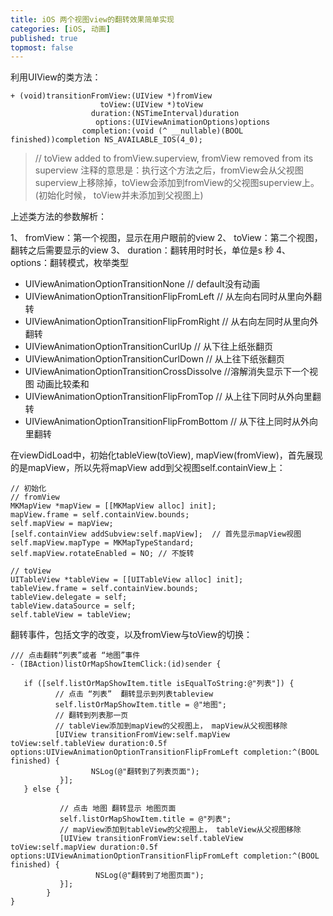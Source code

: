 ```yaml
---
title: iOS 两个视图view的翻转效果简单实现
categories: [iOS, 动画]
published: true
topmost: false
---
```


利用UIView的类方法：

```objc
+ (void)transitionFromView:(UIView *)fromView
                    toView:(UIView *)toView
                  duration:(NSTimeInterval)duration
                   options:(UIViewAnimationOptions)options
                completion:(void (^ __nullable)(BOOL finished))completion NS_AVAILABLE_IOS(4_0);
```
>// toView added to fromView.superview, fromView removed from its superview
注释的意思是：执行这个方法之后，fromView会从父视图superview上移除掉，toView会添加到fromView的父视图superview上。(初始化时候， toView并未添加到父视图上)

上述类方法的参数解析：

1、 fromView：第一个视图，显示在用户眼前的view
2、   toView：第二个视图，翻转之后需要显示的view
3、  duration：翻转用时时长，单位是s  秒
4、  options：翻转模式，枚举类型

*  UIViewAnimationOptionTransitionNone     // default没有动画
*  UIViewAnimationOptionTransitionFlipFromLeft  // 从左向右同时从里向外翻转
*  UIViewAnimationOptionTransitionFlipFromRight // 从右向左同时从里向外翻转
*  UIViewAnimationOptionTransitionCurlUp // 从下往上纸张翻页
*  UIViewAnimationOptionTransitionCurlDown  // 从上往下纸张翻页
*  UIViewAnimationOptionTransitionCrossDissolve  //溶解消失显示下一个视图 动画比较柔和
*  UIViewAnimationOptionTransitionFlipFromTop  // 从上往下同时从外向里翻转
*  UIViewAnimationOptionTransitionFlipFromBottom // 从下往上同时从外向里翻转

在viewDidLoad中，初始化tableView(toView), mapView(fromView)，首先展现的是mapView，所以先将mapView add到父视图self.containView上：

```objc
// 初始化
// fromView
MKMapView *mapView = [[MKMapView alloc] init];
mapView.frame = self.containView.bounds;
self.mapView = mapView;
[self.containView addSubview:self.mapView];  // 首先显示mapView视图
self.mapView.mapType = MKMapTypeStandard;
self.mapView.rotateEnabled = NO; // 不旋转

// toView
UITableView *tableView = [[UITableView alloc] init];
tableView.frame = self.containView.bounds;
tableView.delegate = self;
tableView.dataSource = self;
self.tableView = tableView;
```

翻转事件，包括文字的改变，以及fromView与toView的切换：

```objc
/// 点击翻转“列表”或者 “地图”事件
- (IBAction)listOrMapShowItemClick:(id)sender {

   if ([self.listOrMapShowItem.title isEqualToString:@"列表"]) {
          // 点击 “列表”  翻转显示到列表tableview
          self.listOrMapShowItem.title = @"地图";
          // 翻转到列表那一页
          // tableView添加到mapView的父视图上， mapView从父视图移除
          [UIView transitionFromView:self.mapView toView:self.tableView duration:0.5f options:UIViewAnimationOptionTransitionFlipFromLeft completion:^(BOOL finished) {
                  NSLog(@"翻转到了列表页面");
           }];
   } else {

           // 点击 地图 翻转显示 地图页面
           self.listOrMapShowItem.title = @"列表";
           // mapView添加到tableView的父视图上， tableView从父视图移除
           [UIView transitionFromView:self.tableView toView:self.mapView duration:0.5f options:UIViewAnimationOptionTransitionFlipFromLeft completion:^(BOOL finished) {
                   NSLog(@"翻转到了地图页面");
           }];
        }
}
```
